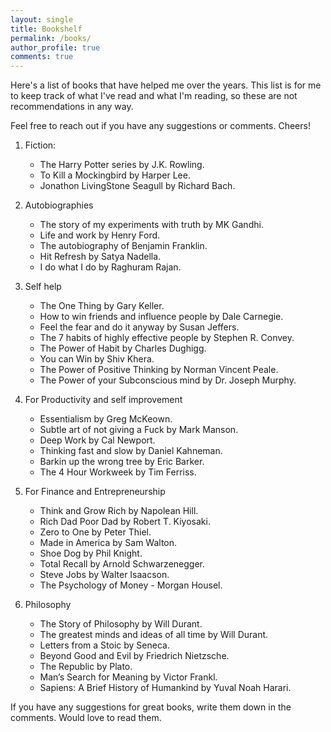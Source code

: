 ```yaml
---
layout: single
title: Bookshelf 
permalink: /books/
author_profile: true
comments: true 
---
```


Here's a list of books that have helped me over the years. This list is for me to keep track of what I've read and what I'm reading, so these are not recommendations in any way. 

Feel free to reach out if you have any suggestions or comments. Cheers! 

1. Fiction: 
    - The Harry Potter series by J.K. Rowling.
    - To Kill a Mockingbird by Harper Lee.
    - Jonathon LivingStone Seagull by Richard Bach. 

2. Autobiographies
    - The story of my experiments with truth by MK Gandhi.
    - Life and work by Henry Ford.
    - The autobiography of Benjamin Franklin.
    - Hit Refresh by Satya Nadella.
    - I do what I do by Raghuram Rajan.

3. Self help 

    - The One Thing by Gary Keller.
    - How to win friends and influence people by Dale Carnegie.
    - Feel the fear and do it anyway by Susan Jeffers.
    - The 7 habits of highly effective people by Stephen R. Convey.
    - The Power of Habit by Charles Dughigg.
    - You can Win by Shiv Khera.
    - The Power of Positive Thinking by Norman Vincent Peale.
    - The Power of your Subconscious mind by Dr. Joseph Murphy.

4. For Productivity and self improvement
    - Essentialism by Greg McKeown.
    - Subtle art of not giving a Fuck by Mark Manson.
    - Deep Work by Cal Newport.
    - Thinking fast and slow by Daniel Kahneman. 
    - Barkin up the wrong tree by Eric Barker.
    - The 4 Hour Workweek by Tim Ferriss.

5. For Finance and Entrepreneurship
    - Think and Grow Rich by Napolean Hill.
    - Rich Dad Poor Dad by Robert T. Kiyosaki.
    - Zero to One by Peter Thiel. 
    - Made in America by Sam Walton. 
    - Shoe Dog by Phil Knight.
    - Total Recall by Arnold Schwarzenegger.
    - Steve Jobs by Walter Isaacson.
    - The Psychology of Money - Morgan Housel.

6. Philosophy 
    - The Story of Philosophy by Will Durant. 
    - The greatest minds and ideas of all time by Will Durant. 
    - Letters from a Stoic by Seneca. 
    - Beyond Good and Evil by Friedrich Nietzsche.
    - The Republic by Plato. 
    - Man’s Search for Meaning by Victor Frankl.
    - Sapiens: A Brief History of Humankind by Yuval Noah Harari.

If you have any suggestions for great books, write them down in the comments. Would love to read them. 